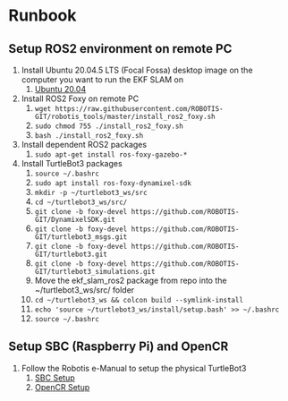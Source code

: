 # Runbook
## Setup ROS2 environment on remote PC
1. Install Ubuntu 20.04.5 LTS (Focal Fossa) desktop image on the computer you want to run the EKF SLAM on
    1. [Ubuntu 20.04](https://releases.ubuntu.com/20.04/)
1. Install ROS2 Foxy on remote PC
    1. `wget https://raw.githubusercontent.com/ROBOTIS-GIT/robotis_tools/master/install_ros2_foxy.sh`
    1. `sudo chmod 755 ./install_ros2_foxy.sh`
    1. `bash ./install_ros2_foxy.sh`
1. Install dependent ROS2 packages
    1. `sudo apt-get install ros-foxy-gazebo-*`
1. Install TurtleBot3 packages
    1. `source ~/.bashrc`
    1. `sudo apt install ros-foxy-dynamixel-sdk`
    1. `mkdir -p ~/turtlebot3_ws/src`
    1. `cd ~/turtlebot3_ws/src/`
    1. `git clone -b foxy-devel https://github.com/ROBOTIS-GIT/DynamixelSDK.git`
    1. `git clone -b foxy-devel https://github.com/ROBOTIS-GIT/turtlebot3_msgs.git`
    1. `git clone -b foxy-devel https://github.com/ROBOTIS-GIT/turtlebot3.git`
    1. `git clone -b foxy-devel https://github.com/ROBOTIS-GIT/turtlebot3_simulations.git`
    1. Move the ekf_slam_ros2 package from repo into the ~/turtlebot3_ws/src/ folder
    1. `cd ~/turtlebot3_ws && colcon build --symlink-install`
    1. `echo 'source ~/turtlebot3_ws/install/setup.bash' >> ~/.bashrc `
    1. `source ~/.bashrc`

## Setup SBC (Raspberry Pi) and OpenCR
1. Follow the Robotis e-Manual to setup the physical TurtleBot3
    1. [SBC Setup](https://emanual.robotis.com/docs/en/platform/turtlebot3/sbc_setup/#sbc-setup)
    1. [OpenCR Setup](https://emanual.robotis.com/docs/en/platform/turtlebot3/opencr_setup/#opencr-setup)
